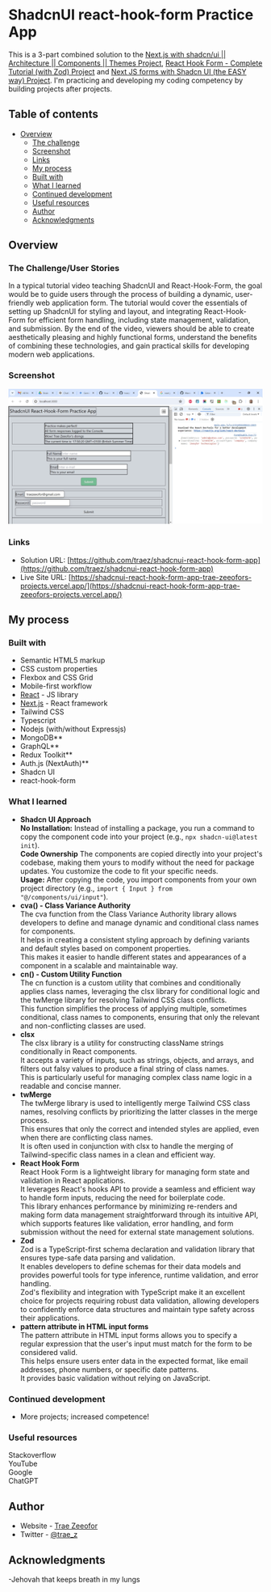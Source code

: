 # ShadcnUI react-hook-form Practice App

This is a 3-part combined solution to the [Next.js with shadcn/ui || Architecture || Components || Themes Project](https://www.youtube.com/watch?v=raKAoh9mWzM), [React Hook Form - Complete Tutorial (with Zod) Project](https://www.youtube.com/watch?v=cc_xmawJ8Kg) and [Next JS forms with Shadcn UI (the EASY way) Project](https://www.youtube.com/watch?v=oGq9o2BxlaI). I'm practicing and developing my coding competency by building projects after projects.

## Table of contents

- [Overview](#overview)
  - [The challenge](#the-challenge)
  - [Screenshot](#screenshot)
  - [Links](#links)
  - [My process](#my-process)
  - [Built with](#built-with)
  - [What I learned](#what-i-learned)
  - [Continued development](#continued-development)
  - [Useful resources](#useful-resources)
  - [Author](#author)
  - [Acknowledgments](#acknowledgments)

## Overview

### The Challenge/User Stories

In a typical tutorial video teaching ShadcnUI and React-Hook-Form, the goal would be to guide users through the process of building a dynamic, user-friendly web application form. The tutorial would cover the essentials of setting up ShadcnUI for styling and layout, and integrating React-Hook-Form for efficient form handling, including state management, validation, and submission. By the end of the video, viewers should be able to create aesthetically pleasing and highly functional forms, understand the benefits of combining these technologies, and gain practical skills for developing modern web applications.

### Screenshot

![](public/screenshot-desktop.png)

### Links

- Solution URL: [https://github.com/traez/shadcnui-react-hook-form-app](https://github.com/traez/shadcnui-react-hook-form-app)
- Live Site URL: [https://shadcnui-react-hook-form-app-trae-zeeofors-projects.vercel.app/](https://shadcnui-react-hook-form-app-trae-zeeofors-projects.vercel.app/)

## My process

### Built with

- Semantic HTML5 markup
- CSS custom properties
- Flexbox and CSS Grid
- Mobile-first workflow
- [React](https://reactjs.org/) - JS library
- [Next.js](https://nextjs.org/) - React framework
- Tailwind CSS
- Typescript
- Nodejs (with/without Expressjs)
- MongoDB**  
- GraphQL**    
- Redux Toolkit**  
- Auth.js (NextAuth)**   
- Shadcn UI    
- react-hook-form    

### What I learned
   
- **Shadcn UI Approach**      
**No Installation:** Instead of installing a package, you run a command to copy the component code into your project (e.g., `npx shadcn-ui@latest init`).    
**Code Ownership** The components are copied directly into your project's codebase, making them yours to modify without the need for package updates. You customize the code to fit your specific needs.    
**Usage:** After copying the code, you import components from your own project directory (e.g., `import { Input } from "@/components/ui/input"`).  
- **cva() - Class Variance Authority**    
The cva function from the Class Variance Authority library allows developers to define and manage dynamic and conditional class names for components.  
It helps in creating a consistent styling approach by defining variants and default styles based on component properties.  
This makes it easier to handle different states and appearances of a component in a scalable and maintainable way.    
- **cn() - Custom Utility Function**    
The cn function is a custom utility that combines and conditionally applies class names, leveraging the clsx library for conditional logic and the twMerge library for resolving Tailwind CSS class conflicts.  
This function simplifies the process of applying multiple, sometimes conditional, class names to components, ensuring that only the relevant and non-conflicting classes are used.   
- **clsx**    
The clsx library is a utility for constructing className strings conditionally in React components.  
It accepts a variety of inputs, such as strings, objects, and arrays, and filters out falsy values to produce a final string of class names.  
This is particularly useful for managing complex class name logic in a readable and concise manner.   
- **twMerge**    
The twMerge library is used to intelligently merge Tailwind CSS class names, resolving conflicts by prioritizing the latter classes in the merge process.  
This ensures that only the correct and intended styles are applied, even when there are conflicting class names.  
It is often used in conjunction with clsx to handle the merging of Tailwind-specific class names in a clean and efficient way.   
- **React Hook Form**    
React Hook Form is a lightweight library for managing form state and validation in React applications.  
It leverages React's hooks API to provide a seamless and efficient way to handle form inputs, reducing the need for boilerplate code.  
This library enhances performance by minimizing re-renders and making form data management straightforward through its intuitive API, which supports features like validation, error handling, and form submission without the need for external state management solutions.   
- **Zod**    
Zod is a TypeScript-first schema declaration and validation library that ensures type-safe data parsing and validation.  
It enables developers to define schemas for their data models and provides powerful tools for type inference, runtime validation, and error handling.  
Zod's flexibility and integration with TypeScript make it an excellent choice for projects requiring robust data validation, allowing developers to confidently enforce data structures and maintain type safety across their applications.    
- **pattern attribute in HTML input forms**    
The pattern attribute in HTML input forms allows you to specify a regular expression that the user's input must match for the form to be considered valid.  
This helps ensure users enter data in the expected format, like email addresses, phone numbers, or specific date patterns.  
It provides basic validation without relying on JavaScript.    

### Continued development

- More projects; increased competence!

### Useful resources

Stackoverflow  
YouTube  
Google  
ChatGPT

## Author

- Website - [Trae Zeeofor](https://github.com/traez)
- Twitter - [@trae_z](https://twitter.com/trae_z)

## Acknowledgments

-Jehovah that keeps breath in my lungs
